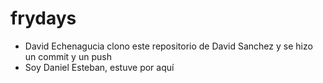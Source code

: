 # frydays


- David Echenagucia clono este repositorio de David Sanchez y se hizo un commit y un push
- Soy Daniel Esteban, estuve por aquí 